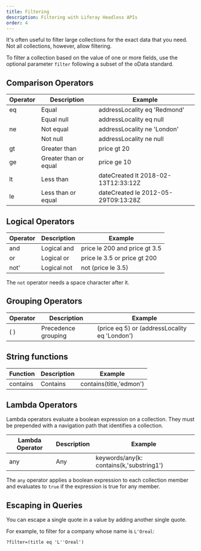 ```yaml
---
title: Filtering
description: Filtering with Liferay Headless APIs
order: 4
---
```


It's often useful to filter large collections for the exact data that you need. Not all collections, however, allow filtering. 
<!---
Not all collections allow filtering. The ones that support it will contain the 
optional parameter `?filter` in their template.
-->

To filter a collection based on the value of one or more fields, use the optional parameter `filter` following a subset of the oData standard.

## Comparison Operators

| Operator  | Description          | Example                             |
|---------- |--------------------- |-------------------------------------|
| eq        | Equal                | addressLocality eq 'Redmond'        |
|           | Equal null           | addressLocality eq null             |
| ne        | Not equal            | addressLocality ne 'London'         |
|           | Not null             | addressLocality ne null             |
| gt        | Greater than         | price gt 20                         |
| ge        | Greater than or equal| price ge 10                         |
| lt        | Less than            | dateCreated lt 2018-02-13T12:33:12Z |
| le        | Less than or equal   | dateCreated le 2012-05-29T09:13:28Z |

## Logical Operators

| Operator  | Description | Example                      |
|---------- |------------ |------------------------------|
|and|Logical and |price le 200 and price gt 3.5          |
|or |Logical or |price le 3.5 or price gt 200            |
|not' |Logical not |not (price le 3.5)|

The `not` operator needs a space character after it.

## Grouping Operators

| Operator  | Description | Example                      |
|---------- |------------ |------------------------------|
|( ) |Precedence grouping |(price eq 5) or (addressLocality eq 'London')  |

## String functions

| Function  | Description | Example                      |
|---------- |------------ |------------------------------|
| contains  | Contains    |contains(title,'edmon')|

## Lambda Operators

Lambda operators evaluate a boolean expression on a collection. They must be prepended with a navigation path that identifies a collection.

| Lambda Operator  | Description | Example                                |
|----------------- |------------ |----------------------------------------|
| any              | Any         |keywords/any(k: contains(k,'substring1')|

The `any` operator applies a boolean expression to each collection member and evaluates to `true` if the expression is true for any member. 

## Escaping in Queries

You can escape a single quote in a value by adding another single quote. 

For example, to filter for a company whose name is `L'Oreal`:
```
?filter=(title eq 'L''Oreal')
```
